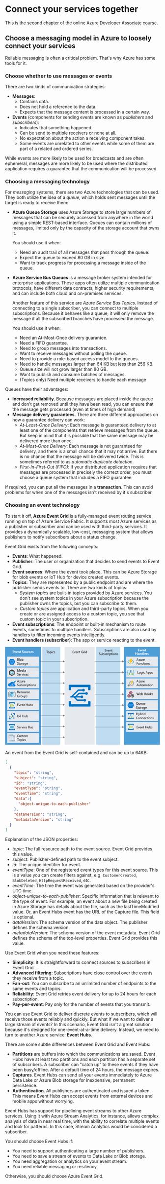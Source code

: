 # Connect your services together

This is the second chapter of the online Azure Developer Associate course.

## Choose a messaging model in Azure to loosely connect your services

Reliable messaging is often a critical problem. That's why Azure has some tools for it.

### Choose whether to use messages or events

There are two kinds of communication strategies:

- **Messages**:
  - Contains data.
  - Does not hold a reference to the data.
  - Expects that the message content is processed in a certain way.
- **Events** (components for sending events are known as *publishers* and *subscribers*):
  - Indicates that something happened.
  - Can be send to multiple receivers or none at all.
  - No expectation about the action a receiving component takes.
  - Some events are unrelated to other events while some of them are part of a related and ordered series.

While events are more likely to be used for broadcasts and are often ephemeral, messages are more likely to be used where the distributed application requires a guarantee that the communication will be processed.

### Choosing a messaging technology

For *messaging* systems, there are two Azure technologies that can be used. They both utilize the idea of a *queue*, which holds sent messages until the target is ready to receive them:

- **Azure Queue Storage** uses Azure Storage to store large numbers of messages that can be securely accessed from anywhere in the world using a simple REST-based interface. Queues can contain millions of messages, limited only by the capacity of the storage account that owns it.

  You should use it when:
  - Need an audit trail of all messages that pass through the queue.
  - Expect the queue to exceed 80 GB in size.
  - Want to track progress for processing a message inside of the queue.

- **Azure Service Bus Queues** is a message broker system intended for enterprise applications. These apps often utilize multiple communication protocols, have different data contracts, higher security requirements, and can include both cloud and on-premises services.

  Another feature of this service are *Azure Service Bus Topics*. Instead of connecting to a single subscriber, you can connect to multiple subscriptions. Because it behaves like a queue, it will only remove the message if all the subscribed branches have processed the message.

  You should use it when:
  - Need an At-Most-Once delivery guarantee.
  - Need a FIFO guarantee.
  - Need to group messages into transactions.
  - Want to receive messages without polling the queue.
  - Need to provide a role-based access model to the queues.
  - Need to handle messages larger than 64 KB but less than 256 KB.
  - Queue size will not grow larger than 80 GB.
  - Want to publish and consume batches of messages.
  - (Topics only) Need multiple receivers to handle each message

Queues have their advantages:

- **Increased reliability**. Because messages are placed inside the queue and don't get removed until they have been read, you can ensure that the message gets processed (even at times of high demand)
- **Message delivery guarantees**. There are three different approaches on how a guarantee delivery can work:
  - *At-Least-Once Delivery*: Each message is guaranteed delivery to at least one of the components that retrieve messages from the queue. But keep in mind that it is possible that the same message may be delivered more than once.
  - *At-Most-Once Delivery*: Each message is not guaranteed for delivery, and there is a small chance that it may not arrive. But there is no chance that the message will be delivered twice. This is sometimes referred to as *automatic duplicate detection*.
  - *First-In-First-Out (FIFO)*: If your distributed application requires that messages are processed in precisely the correct order, you must choose a queue system that includes a FIFO guarantee.

If required, you can put all the messages in a **transaction**. This can avoid problems for when one of the messages isn't received by it's subscriber.

### Choosing an event technology

To start it off, **Azure Event Grid** is a fully-managed event routing service running on top of Azure Service Fabric. It supports most Azure services as a publisher or subscriber and can be used with third-party services. It provides a dynamically scalable, low-cost, messaging system that allows publishers to notify subscribers about a status change.

Event Grid exists from the following concepts:

- **Events**: What happened.
- **Publisher**: The user or organization that decides to send events to Event Grid.
- **Event sources**: Where the event took place. This can be Azure Storage for blob events or IoT Hub for device created events.
- **Topics**: They are represented by a public endpoint and are where the publisher sends events to. There are two kinds of topics:
  - *System topics* are built-in topics provided by Azure services. You don't see system topics in your Azure subscription because the publisher owns the topics, but you can subscribe to them.
  - *Custom topics* are application and third-party topics. When you create or are assigned access to a custom topic, you see that custom topic in your subscription.
- **Event subscriptions**: The endpoint or built-in mechanism to route events, sometimes to multiple handlers. Subscriptions are also used by handlers to filter incoming events intelligently.
- **Event handlers (subscriber)**: The app or service reacting to the event.

![Cool picture](Pictures/4-event-grid.png)

An event from the Event Grid is self-contained and can be up to 64KB:

```JSON
[
  {
    "topic": "string",
    "subject": "string",
    "id": "string",
    "eventType": "string",
    "eventTime": "string",
    "data":{
      "object-unique-to-each-publisher"
    },
    "dataVersion": "string",
    "metadataVersion": "string"
  }
]
```

Explanation of the JSON properties:

- *topic*: The full resource path to the event source. Event Grid provides this value.
- *subject*: Publisher-defined path to the event subject.
- *id*: The unique identifier for event.
- *eventType*: One of the registered event types for this event source. This is a value you can create filters against, e.g. `CustomerCreated`, `BlobDeleted`, `HttpRequestReceived`, etc.
- *eventTime*: The time the event was generated based on the provider's UTC time.
- *object-unique-to-each-publisher*: Specific information that is relevant to the type of event. For example, an event about a new file being created in Azure Storage has details about the file, such as the lastTimeModified value. Or, an Event Hubs event has the URL of the Capture file. This field is optional.
- *dataVersion*: The schema version of the data object. The publisher defines the schema version.
- *metadataVersion*: The schema version of the event metadata. Event Grid defines the schema of the top-level properties. Event Grid provides this value.

Use Event Grid when you need these features:

- **Simplicity**: It is straightforward to connect sources to subscribers in Event Grid.
- **Advanced filtering**: Subscriptions have close control over the events they receive from a topic.
- **Fan-out**: You can subscribe to an unlimited number of endpoints to the same events and topics.
- **Reliability**: Event Grid retries event delivery for up to 24 hours for each subscription.
- **Pay-per-event**: Pay only for the number of events that you transmit.

You can use Event Grid to deliver discrete events to subscribers, which will receive those events reliably and quickly. But what if we want to deliver a large stream of events? In this scenario, Event Grid isn't a great solution because it's designed for one-event-at-a-time delivery. Instead, we need to turn to another Azure service: **Event Hubs**.

There are some subtle differences between Event Grid and Event Hubs:

- **Partitions** are buffers into which the communications are saved. Event Hubs have at least two partitions and each partition has a separate set of subscribers. A subscriber can "catch up" to these events if they have been busy/offline. After a default time of 24 hours, the message expires.
- **Captures**. Event Hubs can send all your events immediately to Azure Data Lake or Azure Blob storage for inexpensive, permanent persistence.
- **Authentication**. All publishers are authenticated and issued a token. This means Event Hubs can accept events from external devices and mobile apps without worrying.

Event Hubs has support for pipelining event streams to other Azure services. Using it with Azure Stream Analytics, for instance, allows complex analysis of data in near real time, with the ability to correlate multiple events and look for patterns. In this case, Stream Analytics would be considered a subscriber.

You should choose Event Hubs if:

- You need to support authenticating a large number of publishers.
- You need to save a stream of events to Data Lake or Blob storage.
- You need aggregation or analytics on your event stream.
- You need reliable messaging or resiliency.

Otherwise, you should choose Azure Event Grid.